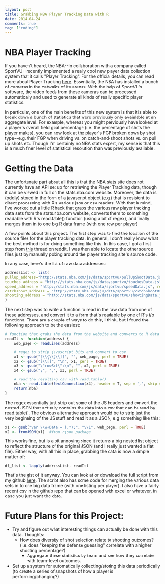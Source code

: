 ```yaml
---
layout: post
title: Grabbing NBA Player Tracking Data with R
date: 2014-04-24
comments: true
tag: ["coding"]
---
```


# NBA Player Tracking

If you haven't heard, the NBA--in collaboration with a company called SportVU--recently implemented a really cool new player data collection system that it calls "Player Tracking". For the official details, you can read more about Player Tracking [here](http://stats.nba.com/playerTracking.html). Essentially, the NBA has installed a bunch of cameras in the catwalks of its arenas. With the help of SportVU's software, the video feeds from these cameras can be processed automatically and used to generate all kinds of really specific player statistics.

In particular, one of the main benefits of this new system is that it is able to break down a bunch of statistics that were previously only avaialable at an aggregate level. For example, whereas you might previously have looked at a player's overall field goal percentage (i.e. the percentage of shots the player makes), you can now look at the player's FGP broken down by shot type--e.g. their FGP when driving vs. on catch-and-shoot shots vs. on pull up shots etc. Though I'm certainly no NBA stats expert, my sense is that this is a much finer level of statistical resolution than was previously available.

# Getting the Data

The unfortunate part about all this is that the NBA stats site does not currently have an API set up for retrieving the Player Tracking data, though it can be viewed in full on the stats.nba.com website. Moreover, the data is (oddly) stored in the form of a javascript object ([e.g.](http://stats.nba.com/js/data/sportvu/pullUpShootData.js)) that is resistent to direct processing with R's various json or csv readers. With that in mind, I've worked out a little R hack that grabs the various raw player tracking data sets from the stats.nba.com website, converts them to something readable with R's read.table() function (using a bit of regex), and finally merges them in to one big R data frame (with one row per player).

A few points about this project. The first step was to find the location of the source files for the player tracking data. In general, I don't really know what the best method is for doing something like this. In this case, I got a first step from [this](http://www.reddit.com/r/rstats/comments/1r9nv5/scraping_javascript_from_new_nba_data_source/) thread on reddit. I was then able to locate the other source files just by manually poking around the player tracking site's source code.

In any case, here's the list of raw data addresses:

```r
addressList <- list(
pullup_address="http://stats.nba.com/js/data/sportvu/pullUpShootData.js", drives_address = "http://stats.nba.com/js/data/sportvu/drivesData.js",		defense_address="http://stats.nba.com/js/data/sportvu/defenseData.js",	passing_address = "http://stats.nba.com/js/data/sportvu/passingData.js",
touches_address = "http://stats.nba.com/js/data/sportvu/touchesData.js",
speed_address = "http://stats.nba.com/js/data/sportvu/speedData.js", rebounding_address = "http://stats.nba.com/js/data/sportvu/reboundingData.js",
catchshoot_address = "http://stats.nba.com/js/data/sportvu/catchShootData.js",
shooting_address = "http://stats.nba.com/js/data/sportvu/shootingData.js"
)
```

The next step was to write a function to read in the raw data from one of these addresses, and convert it to a form that's readable by one of R's i/o functions. There are a couple of ways to do this, I think, but I found the following approach to be the easiest:

```r
# function that grabs the data from the website and converts to R data frame
readIt <- function(address) {
    web_page <- readLines(address)

    # regex to strip javascript bits and convert to csv
    x1 <- gsub("[\\{\\}\\]]", "", web_page, perl = TRUE)
    x2 <- gsub("[\\[]", "\n", x1, perl = TRUE)
    x3 <- gsub("\"rowSet\":\n", "", x2, perl = TRUE)
    x4 <- gsub(";", ",", x3, perl = TRUE)

    # read the resulting csv with read.table()
    nba <- read.table(textConnection(x4), header = T, sep = ",", skip = 2, stringsAsFactors = FALSE)
    return(nba)
}
```

The regex essentially just strip out some of the JS headers and convert the nested JSON that actually contains the data into a csv that can be read by read.table(). The obvious alternative approach would be to strip just the very beginning of the JS stuff and read it as a JSON, e.g something like this:

```r
x1 <- gsub("var \\w+Data = (.*);", "\\1", web_page, perl = TRUE)
x2 <- fromJSON(x1)  #from rjson package
```

This works fine, but is a bit annoying since it returns a big nested list object to reflect the structure of the original JSON (and I really just wanted a flat file). Either way, with all this in place, grabbing the data is now a simple matter of:

```r
df_list <- lapply(addressList, readIt)
```

That's the gist of it anyway. You can look at or download the full script from my github [here](https://github.com/Fossj117/NBAdata.git). The script also has some code for merging the various data sets in to one big data frame (with one listing per player). I also have a fairly recent csv in the github repo that can be opened with excel or whatever, in case you just want the data.

# Future Plans for this Project:

- Try and figure out what interesting things can actually be done with this data. Thoughts:
  - How does diversity of shot selection relate to shooting outcomes? (i.e. does "keeping the defense guessing" correlate with a higher shooting percentage?)
    - Aggregate these statistics by team and see how they correlate with team-level outcomes.
- Set up a system for automatically collecting/storing this data periodically (to create a series of snapshots of how a player is performing/changing?)
